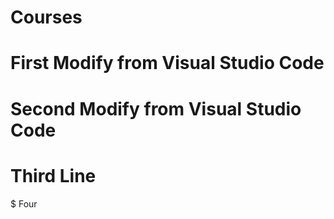 # Courses
# First Modify from Visual Studio Code
# Second Modify from Visual Studio Code
# Third Line
$ Four